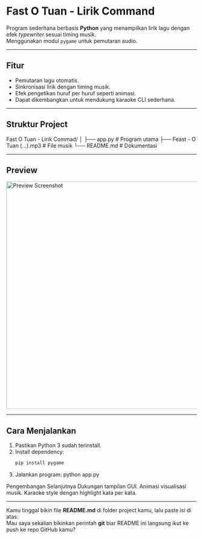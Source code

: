 # Fast O Tuan - Lirik Command

Program sederhana berbasis **Python** yang menampilkan lirik lagu dengan efek *typewriter* sesuai timing musik.  
Menggunakan modul `pygame` untuk pemutaran audio.

---

## Fitur
- Pemutaran lagu otomatis.
- Sinkronisasi lirik dengan timing musik.
- Efek pengetikan huruf per huruf seperti animasi.
- Dapat dikembangkan untuk mendukung karaoke CLI sederhana.

---

## Struktur Project
Fast O Tuan - Lirik Commad/
│
├── app.py # Program utama
├── Feast - O Tuan (...).mp3 # File musik
└── README.md # Dokumentasi


---

## Preview

<img src="https://iili.io/KJVonP2.png" alt="Preview Screenshot" width="600"/>

---

## Cara Menjalankan
1. Pastikan Python 3 sudah terinstall.
2. Install dependency:
   ```bash
   pip install pygame
3. Jalankan program: python app.py

Pengembangan Selanjutnya
Dukungan tampilan GUI.
Animasi visualisasi musik.
Karaoke style dengan highlight kata per kata.

---

Kamu tinggal bikin file **README.md** di folder project kamu, lalu paste isi di atas.  
Mau saya sekalian bikinkan perintah **git** biar README ini langsung ikut ke push ke repo GitHub kamu?
